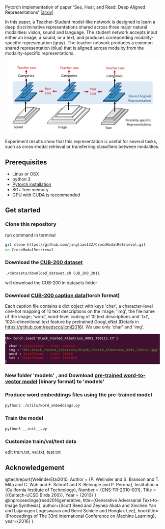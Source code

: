 Pytorch implementation of paper 'See, Hear, and Read: Deep Aligned Representations' 
[[arxiv]](http://cn.arxiv.org/abs/1706.00932v1)

In this paper, a Teacher-Student model-like network is designed to learn a deep discriminative representations shared across three major natural modalities: vision, sound and language. The student network accepts input either an image, a sound, or a text, and produces correponding modality-specific representation (gray). The teacher network produces a common shared representation (blue) that is aligned across modality from the modality-specific representations. 

<img src="./image/LearningDeepRepresentations.jpg" width="900px" />

Experiment results show that this representation is useful for several tasks, such as cross-modal retrieval or transferring classifiers between modalities. 

## Prerequisites
- Linux or OSX
- python 3
- [Pytorch installation](https://pytorch.org/get-started/locally/) 
- 8G+ free memory 
- GPU with CUDA is recommended

## Get started
### Clone this repository
run command in terminal
```bash
git clone https://github.com/jingliao132/CrossModalRetrieval.git
cd CrossModalRetrieval
```

### Download the [CUB-200 dataset](http://www.vision.caltech.edu/visipedia/CUB-200.html)
```bash
./datasets/download_dataset.sh CUB_200_2011
```
will download the CUB-200 in datasets folder

### Download [CUB-200 caption data](https://drive.google.com/file/d/0B0ywwgffWnLLLUc2WHYzM0Q2eWc/view?usp=sharing)(torch format)
Each caption file contains a dict object with keys 'char', a character-level one-hot mapping of 10 text descriptions on the image; 'img', the file name of the image; 'word', word-level coding of 10 text descriptions and 'txt', 1024-dimentional text feature by pretrained GoogLeNet (Details in https://github.com/reedscot/icml2016). We use only 'char' and 'img'.

<img src="./image/caption_data_example.jpg" width="900px" />

### New folder 'models' , and Download [pre-trained word-to-vector model](https://drive.google.com/file/d/0B7XkCwpI5KDYNlNUTTlSS21pQmM/edit) (binary format) to 'models'

### Produce word embeddings files using the pre-trained model
```bash
python3 ./utils/word_embeddings.py
```

### Train the model
```bash
python3 __init__.py
```
### Customize train/val/test data
edit train.txt, val.txt, test.txt 

## Acknowledgement
@techreport{WelinderEtal2010,
	Author = {P. Welinder and S. Branson and T. Mita and C. Wah and F. Schroff and S. Belongie and P. Perona},
	Institution = {California Institute of Technology},
	Number = {CNS-TR-2010-001},
	Title = {{Caltech-UCSD Birds 200}},
	Year = {2010}
}
@inproceedings{reed2016generative,
  title={Generative Adversarial Text-to-Image Synthesis},
  author={Scott Reed and Zeynep Akata and Xinchen Yan and Lajanugen Logeswaran and Bernt Schiele and Honglak Lee},
  booktitle={Proceedings of The 33rd International Conference on Machine Learning},
  year={2016}
}
